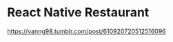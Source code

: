 # React Native Restaurant

 <div class="tumblr-post" data-href="https://embed.tumblr.com/embed/post/MCSt7Hf3SPUtkXrlCubQ_w/610920720512516100" data-did="da39a3ee5e6b4b0d3255bfef95601890afd80709"><a href="https://vanng98.tumblr.com/post/610920720512516096">https://vanng98.tumblr.com/post/610920720512516096</a></div>  <script async src="https://assets.tumblr.com/post.js"></script>
